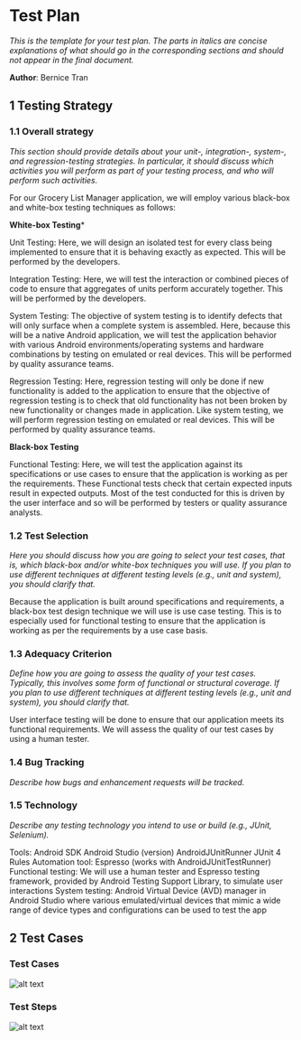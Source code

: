 # Test Plan

*This is the template for your test plan. The parts in italics are concise explanations of what should go in the corresponding sections and should not appear in the final document.*

**Author**: Bernice Tran

## 1 Testing Strategy

### 1.1 Overall strategy

*This section should provide details about your unit-, integration-, system-, and regression-testing strategies. In particular, it should discuss which activities you will perform as part of your testing process, and who will perform such activities.*

For our Grocery List Manager application, we will employ various black-box and white-box testing techniques as follows:

**White-box Testing***

Unit Testing: Here, we will design an isolated test for every class being implemented to ensure that it is behaving exactly as expected. This will be performed by the developers.

Integration Testing: Here, we will test the interaction or combined pieces of code to ensure that aggregates of units perform accurately together. This will be performed by the developers.

System Testing: The objective of system testing is to identify defects that will only surface when a complete system is assembled. Here, because this will be a native Android application, we will test the application behavior with various Android environments/operating systems and hardware combinations by testing on emulated or real devices. This will be performed by quality assurance teams.

Regression Testing: Here, regression testing will only be done if new functionality is added to the application to ensure that the objective of regression testing is to check that old functionality has not been broken by new functionality or changes made in application. Like system testing, we will perform regression testing on emulated or real devices. This will be performed by quality assurance teams.


**Black-box Testing**

Functional Testing: Here, we will test the application against its specifications or use cases to ensure that the application is working as per the requirements. These Functional tests check that certain expected inputs result in expected outputs. Most of the test conducted for this is driven by the user interface and so will be performed by testers or quality assurance analysts.


### 1.2 Test Selection

*Here you should discuss how you are going to select your test cases, that is, which black-box and/or white-box techniques you will use. If you plan to use different techniques at different testing levels (e.g., unit and system), you should clarify that.*

Because the application is built around specifications and requirements, a black-box test design technique we will use is use case testing. This is to especially used for functional testing to ensure that the application is working as per the requirements by a use case basis.


### 1.3 Adequacy Criterion

*Define how you are going to assess the quality of your test cases. Typically, this involves some form of functional or structural coverage. If you plan to use different techniques at different testing levels (e.g., unit and system), you should clarify that.*

User interface testing will be done to ensure that our application meets its functional requirements. We will assess the quality of our test cases by using a human tester.

### 1.4 Bug Tracking

*Describe how bugs and enhancement requests will be tracked.*

### 1.5 Technology

*Describe any testing technology you intend to use or build (e.g., JUnit, Selenium).*

Tools:
Android SDK
Android Studio (version)
AndroidJUnitRunner
JUnit 4 Rules
Automation tool: Espresso (works with AndroidJUnitTestRunner)
Functional testing: We will use a human tester and Espresso testing framework, provided by Android Testing Support Library, to simulate user interactions
System testing: Android Virtual Device (AVD) manager in Android Studio where various emulated/virtual devices that mimic a wide range of device types and configurations can be used to test the app


## 2 Test Cases

### Test Cases
[testCases]: https://github.com/qc-se-fall2017/370Fall17Team6/blob/master/GroupProject/Docs/TestCases.png
![alt text][testCases]

### Test Steps
[testSteps]: https://github.com/qc-se-fall2017/370Fall17Team6/blob/master/GroupProject/Docs/TestSteps.png
![alt text][testSteps]
